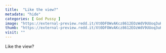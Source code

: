 ```yaml
---
title:  "Like the view?"
metadate: "hide"
categories: [ God Pussy ]
image: "https://external-preview.redd.it/Xt0DFOWvAKcz8612EOzWdV9UUoq3uHWrSyS_JEHbYYs.jpg?auto=webp&s=32ee37b27c7da38cdab8b8b93d35fc0af0b70e80"
thumb: "https://external-preview.redd.it/Xt0DFOWvAKcz8612EOzWdV9UUoq3uHWrSyS_JEHbYYs.jpg?width=1080&crop=smart&auto=webp&s=6a16fb9715e7d4f7debb7f93166c47b5691b6a1a"
visit: ""
---
```

Like the view?
